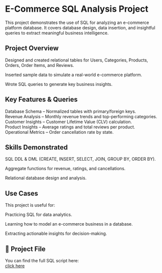 # E-Commerce SQL Analysis Project

This project demonstrates the use of SQL for analyzing an e-commerce platform database. It covers database design, data insertion, and insightful queries to extract meaningful business intelligence.

## Project Overview

Designed and created relational tables for Users, Categories, Products, Orders, Order Items, and Reviews.

Inserted sample data to simulate a real-world e-commerce platform.

Wrote SQL queries to generate key business insights.

##  Key Features & Queries

Database Schema – Normalized tables with primary/foreign keys.<br>
Revenue Analysis – Monthly revenue trends and top-performing categories.<br>
Customer Insights – Customer Lifetime Value (CLV) calculation.<br>
Product Insights – Average ratings and total reviews per product.<br>
Operational Metrics – Order cancellation rate by state.

##  Skills Demonstrated

SQL DDL & DML (CREATE, INSERT, SELECT, JOIN, GROUP BY, ORDER BY).

Aggregate functions for revenue, ratings, and cancellations.

Relational database design and analysis.

## Use Cases

This project is useful for:

Practicing SQL for data analytics.

Learning how to model an e-commerce business in a database.

Extracting actionable insights for decision-making.

## 📂 Project File

You can find the full SQL script here:  
[click here](https://github.com/alok-insights-ai/SQL-Project-/blob/main/SQL%20Queries%20to%20Include%20in%20the%20Project.sql)


